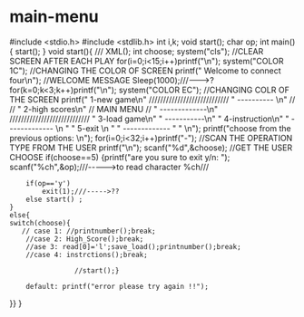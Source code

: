 # main-menu
#include <stdio.h>
#include <stdlib.h>
int i,k;
void start();
char op;
int main()
{
start();
}
void start(){
   /// XML();
    int choose;
    system("cls");                              //CLEAR SCREEN AFTER EACH PLAY
    for(i=0;i<15;i++)printf("\n");
    system("COLOR 1C");                         //CHANGING THE COLOR OF SCREEN
    printf("                              Welcome to connect four\n");              //WELCOME MESSAGE
    Sleep(1000);///--->?
    for(k=0;k<3;k++)printf("\n");
    system("COLOR EC");                           //CHANGING COLR OF THE SCREEN
    printf("                                   1-new game\n"                ////////////////////////////
           "                                   ----------  \n"              //                          //
          "                                   2-high scores\n"              //    MAIN MENU            //
          "                                   -------------\n"              ////////////////////////////
          "                                   3-load game\n"
          "                                   -----------\n"
          "                                   4-instruction\n"
          "                                   -------------     \n "
          "                                  5-exit           \n "
         "                                   -------------       "
          "                                   \n");
    printf("choose from the previous options: \n");
    for(i=0;i<32;i++)printf("-");                                              //SCAN THE OPERATION TYPE FROM THE USER
    printf("\n");
    scanf("%d",&choose);         //GET THE USER CHOOSE
    if(choose==5)
    {printf("are you sure to exit y/n: ");
        scanf("%ch",&op);///----->to read character %ch///

        if(op=='y')
            exit(1);///----->??
        else start() ;
    }
    else{
    switch(choose){
       // case 1: //printnumber();break;
        //case 2: High_Score();break;
        //ase 3: read[0]='l';save_load();printnumber();break;
        //case 4: instrctions();break;

                    //start();}

        default: printf("error please try again !!");
}}
}
